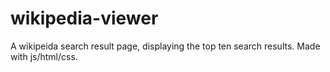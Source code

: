 # wikipedia-viewer
A wikipeida search result page, displaying the top ten search results. Made with js/html/css.

